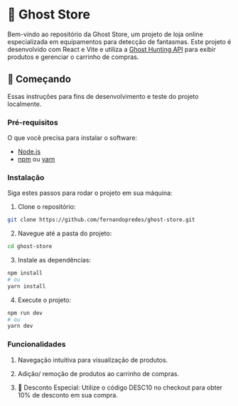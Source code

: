 # 👻 Ghost Store

Bem-vindo ao repositório da Ghost Store, um projeto de  loja online especializada em equipamentos para detecção de fantasmas. Este projeto é desenvolvido com React e Vite e utiliza a [Ghost Hunting API](https://github.com/fernandopredes/ghost-store) para exibir produtos e gerenciar o carrinho de compras.

## 🚀 Começando

Essas instruções para fins de desenvolvimento e teste do projeto localmente.

### Pré-requisitos

O que você precisa para instalar o software:

- [Node.js](https://nodejs.org/)
- [npm](https://www.npmjs.com/) ou [yarn](https://yarnpkg.com/)

### Instalação

Siga estes passos para rodar o projeto em sua máquina:

1. Clone o repositório:

```bash
git clone https://github.com/fernandopredes/ghost-store.git
```

2. Navegue até a pasta do projeto:

```bash
cd ghost-store
```

3. Instale as dependências:

```bash
npm install
# ou
yarn install
```

4. Execute o projeto:

```bash
npm run dev
# ou
yarn dev
```

### Funcionalidades

1. Navegação intuitiva para visualização de produtos.

2. Adição/ remoção de produtos ao carrinho de compras.

3. 🎉 Desconto Especial: Utilize o código DESC10 no checkout para obter 10% de desconto em sua compra.
